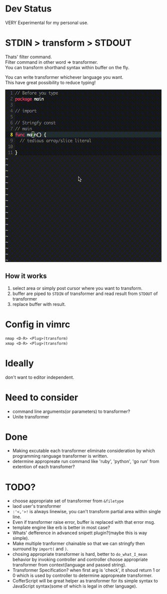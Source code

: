# Dev Status
VERY Experimental for my personal use.

# STDIN > transform > STDOUT

Thats' filter command.  
Filter command in other word => transformer.  
You can transform shorthand syntax within buffer on the fly.  
  
You can write transformer whichever language you want.  
This have great possibility to reduce typing!  

![Movie](https://raw.githubusercontent.com/t9md/t9md/019b944b5b1152dbb97b92471b7ec596769c8319/img/transform.gif)

## How it works

1. select area or simply post cursor where you want to transform.
2. buffer are piped to `STDIN` of transformer and read result from `STDOUT` of transformer
3. replace buffer with result.

# Config in vimrc

```vim
nmap <D-R> <Plug>(transform)
xmap <D-R> <Plug>(transform)
```

# Ideally
don't want to editor independent.

# Need to consider
* command line arguments(or parameters) to transformer?
* Unite transformer

# Done
* Making excutable each transformer eliminate consideration by which programming ranguage transformer is written.
* determine appropreate run command like 'ruby', 'python', 'go run' from extention of each transfomer?

# TODO?
* choose appropriate set of transformer from `&filetype`
* laod user's transformer
* `:'<,'>!` is always linewise, you can't transform partial area within single line.
* Even if transformer raise error, buffer is replaced with that error msg.
* template engine like erb is better in most case?
* Whats' defference in advanced snipett plugin?(maybe this is way simple).
* Make multiple tranformer chainable so that we can  stringfy then surround by `import(` and `)`.
* chosing appropriate transformer is hard, better to `do_what_I_mean` behavior by invoking controller and controller choose appropriate transformer from context(language and passed string).
* Transformer Specification? when first arg is 'check', it shoud return 1 or 0 which is used by controller to determine appropreate transformer.
* CofferScript will be great helper as transformer for its simple syntax to JavaScript syntax(some of which is legal in other language).
